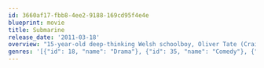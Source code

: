 ```yaml
---
id: 3660af17-fbb8-4ee2-9188-169cd95f4e4e
blueprint: movie
title: Submarine
release_date: '2011-03-18'
overview: "15-year-old deep-thinking Welsh schoolboy, Oliver Tate (Craig Roberts) struggles to initiate and maintain a relationship with Jordana (Yasmin Paige), his devilish, dark-haired classmate at their Swansea high school.  As his parents' marriage begins to fall apart, similar problems arise in his relationship with Jordana."
genres: '[{"id": 18, "name": "Drama"}, {"id": 35, "name": "Comedy"}, {"id": 10749, "name": "Romance"}]'
---
```

